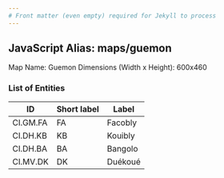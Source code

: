 ```yaml
---
# Front matter (even empty) required for Jekyll to process
---
```


## JavaScript Alias: maps/guemon

Map Name: Guemon
Dimensions (Width x Height): 600x460

### List of Entities

ID | Short label | Label
---|---|---|
CI.GM.FA|FA|Facobly
CI.DH.KB|KB|Kouibly
CI.DH.BA|BA|Bangolo
CI.MV.DK|DK|Duékoué
